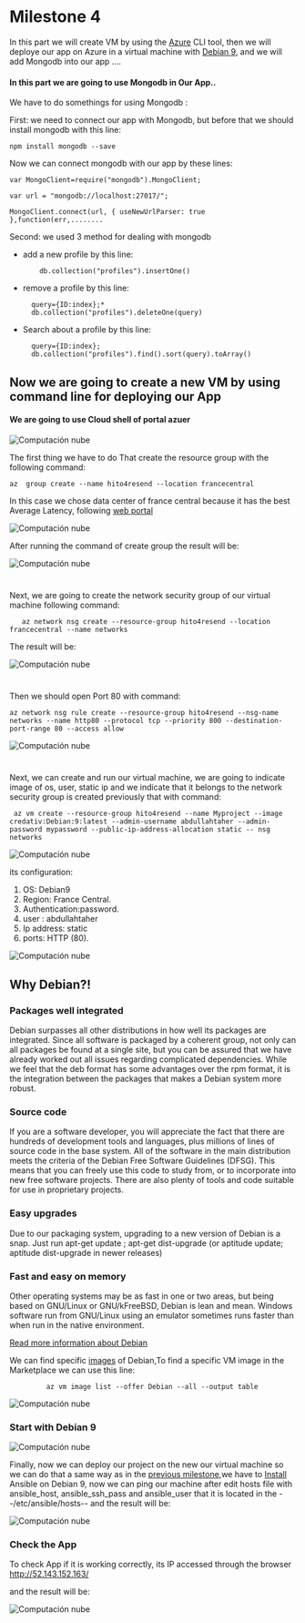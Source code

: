 # Milestone 4


In this part we will create VM by using the [Azure](https://Azure.microsoft.com) CLI tool, then we will deploye our app on Azure in a virtual machine with [Debian 9](https://www.debian.org/intro/why_debian), and we will add Mongodb into our app ....


#### In this part we are going to use Mongodb in Our App..

We have to do somethings for using Mongodb : 

  First: we need to connect our app with Mongodb, but before that we should install mongodb with this line:

    npm install mongodb --save

Now we can connect mongodb with our app by these lines:

    var MongoClient=require("mongodb").MongoClient;

    var url = "mongodb://localhost:27017/";

    MongoClient.connect(url, { useNewUrlParser: true },function(err,........

Second: we used 3 method for dealing with mongodb
 
 * add a new profile by this line:

           db.collection("profiles").insertOne() 

* remove a profile by this line:

    
        query={ID:index};*
        db.collection("profiles").deleteOne(query)

* Search about a profile by this line:

        query={ID:index};
        db.collection("profiles").find().sort(query).toArray()


## Now we are going to create a new VM by using command line for deploying our App

#### We are going to use Cloud shell of portal azuer



![Computación nube](https://github.com/AbdullahTaher93/CCMYproject/blob/master/docs/image/cli.png)

The first thing we have to do That create the resource group with the following command:

    az  group create --name hito4resend --location francecentral


In this case we chose data center of france central because it has the best Average Latency, following [web portal](https://azurespeedtest.azurewebsites.net/) 



![Computación nube](https://github.com/AbdullahTaher93/CCMYproject/blob/master/docs/image/lat.png)


After running the command of create group the result will be: 

![Computación nube](https://github.com/AbdullahTaher93/CCMYproject/blob/master/docs/image/creategroup.png)


#
Next, we are going to create the network security group of our virtual machine
following command:

       az network nsg create --resource-group hito4resend --location francecentral --name networks


The result will be:



![Computación nube](https://github.com/AbdullahTaher93/CCMYproject/blob/master/docs/image/createnetwork1.png)


#
Then we should open Port 80 with command:


    az network nsg rule create --resource-group hito4resend --nsg-name networks --name http80 --protocol tcp --priority 800 --destination-port-range 80 --access allow




![Computación nube](https://github.com/AbdullahTaher93/CCMYproject/blob/master/docs/image/createnetwork2.png)





#
Next, we can create and run  our virtual machine, we are going to indicate image of os, user, static ip and we indicate that it belongs to the network security group is created previously that with command:

     az vm create --resource-group hito4resend --name Myproject --image credativ:Debian:9:latest --admin-username abdullahtaher --admin-password mypassword --public-ip-address-allocation static -- nsg networks

   ![Computación nube](https://github.com/AbdullahTaher93/CCMYproject/blob/master/docs/image/runVMcli.png)



its configuration:
   
   1. OS: Debian9 
   2. Region: France Central.
   3. Authentication:password.
   4. user : abdullahtaher
   5. Ip address: static
   6. ports: HTTP (80).

![Computación nube](https://github.com/AbdullahTaher93/CCMYproject/blob/master/docs/image/debiancfg.png)

## Why Debian?!

### Packages well integrated
Debian surpasses all other distributions in how well its packages are integrated. Since all software is packaged by a coherent group, not only can all packages be found at a single site, but you can be assured that we have already worked out all issues regarding complicated dependencies. While we feel that the deb format has some advantages over the rpm format, it is the integration between the packages that makes a Debian system more robust.

### Source code


If you are a software developer, you will appreciate the fact that there are hundreds of development tools and languages, plus millions of lines of source code in the base system. All of the software in the main distribution meets the criteria of the Debian Free Software Guidelines (DFSG). This means that you can freely use this code to study from, or to incorporate into new free software projects. There are also plenty of tools and code suitable for use in proprietary projects.
   


### Easy upgrades

Due to our packaging system, upgrading to a new version of Debian is a snap. Just run apt-get update ; apt-get dist-upgrade (or aptitude update; aptitude dist-upgrade in newer releases)

### Fast and easy on memory
Other operating systems may be as fast in one or two areas, but being based on GNU/Linux or GNU/kFreeBSD, Debian is lean and mean. Windows software run from GNU/Linux using an emulator sometimes runs faster than when run in the native environment.

[Read more information about Debian](https://www.debian.org/intro/why_debian)

We can find specific [images](https://docs.microsoft.com/en-us/azure/virtual-machines/linux/cli-ps-findimage) of Debian,To find a specific VM image in the Marketplace we can use this line:

             az vm image list --offer Debian --all --output table 

![Computación nube](https://github.com/AbdullahTaher93/CCMYproject/blob/master/docs/image/showVMofDebian.png)


### Start with Debian 9

  ![Computación nube](https://github.com/AbdullahTaher93/CCMYproject/blob/master/docs/image/runde.png)

Finally, now we can deploy our project on the new our virtual machine so we can do that a same way as in the [previous milestone](https://github.com/AbdullahTaher93/CCMYproject/blob/master/docs/Hito3.md),we have to [Install](https://tecadmin.net/install-ansible-on-debian-9-stretch/) Ansible on Debian 9, now we can ping our machine after edit hosts file with ansible_host, ansible_ssh_pass and ansible_user that it is located in the  --/etc/ansible/hosts-- and the result will be:

![Computación nube](https://github.com/AbdullahTaher93/CCMYproject/blob/master/docs/image/testwithansible.png)










### Check the App 

To check App if it is working correctly, its IP accessed through the browser http://52.143.152.163/

  and the result will be:



![Computación nube](https://github.com/AbdullahTaher93/CCMYproject/blob/master/docs/image/IPVM2.png)






       










